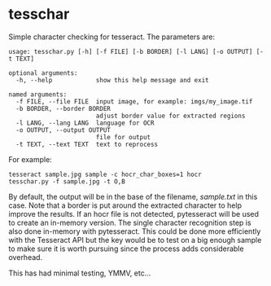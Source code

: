 # tesschar
Simple character checking for tesseract. The parameters are:
```
usage: tesschar.py [-h] [-f FILE] [-b BORDER] [-l LANG] [-o OUTPUT] [-t TEXT]

optional arguments:
  -h, --help            show this help message and exit

named arguments:
  -f FILE, --file FILE  input image, for example: imgs/my_image.tif
  -b BORDER, --border BORDER
                        adjust border value for extracted regions
  -l LANG, --lang LANG  language for OCR
  -o OUTPUT, --output OUTPUT
                        file for output
  -t TEXT, --text TEXT  text to reprocess
```
For example:
```
tesseract sample.jpg sample -c hocr_char_boxes=1 hocr
tesschar.py -f sample.jpg -t O,B
```
By default, the output will be in the base of the filename, _sample.txt_ in this case. Note that
a border is put around the extracted character to help improve the results. If an hocr file
is not detected, pytesseract will be used to create an in-memory version. The single character
recognition step is also done in-memory with pytesseract. This could be done more efficiently 
with the Tesseract API but the key would be to test on a big enough sample to make sure it
is worth pursuing since the process adds considerable overhead.

This has had minimal testing, YMMV, etc...
